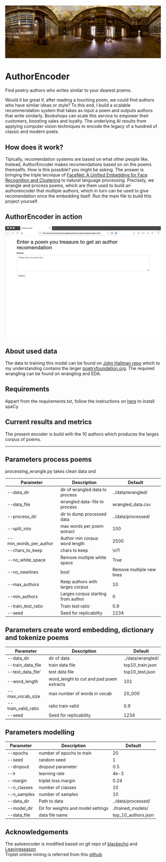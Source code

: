 
![library.](./media/library_panoramic.jpg)
# AuthorEncoder

Find poetry authors who writes similar to your dearest poems.

Would it be great if,  after reading a touching poem, we could find authors who have similar ideas or style? To this end, I build a scalable recommendation system that takes  as input a poem and outputs authors that write similarly. Bookshops can scale this service to empower their customers, boosting sales and loyalty. The underlying AI results from applying computer vision techniques  to encode the legacy of a hundred of classic and modern poets. 

## How does it work?

Tipically, recomendation systems are based on what other people like. Instead, AuthorEncoder makes recomendations based on 
on the poems themselfs. How is this possible? you might be asking. The answer is bringing the triple tecnique of [FaceNet: A Unified Embedding for Face Recognition and Clustering](https://arxiv.org/abs/1503.03832) to natural language processing. Precisely, we wrangle and process poems, which are them used to build an authorencoder that multiple authors, which in turn can be used to give recomendation once the embedding itself. Run the main file to build this project yourself. 

## AuthorEncoder in action

![](./media/how_it_works.gif)

## About used data

The data to training this model can be found on [John Hallman repo](https://github.com/johnhallman/poem-data-processing) which to my understanding contains the larger [poetryfoundation.org](poetryfoundation.org). The required wrangling can be found on 
wrangling and EDA. 

## Requirements 

Appart from the requirements.txt, follow the instructions on [here](https://spacy.io/usage)
to install spaCy. 

## Current results and metrics

The present encoder is build with the 10 authors which produces the larges corpus of poems. 

---
## Parameters process poems

processing_wrangle.py takes clean data and 

| Parameter  | Description | Default |
| ------------- | ------------- | ------------- |
|--data_dir | dir of wrangled data to process|../data/wrangled/ | 
|--data_file | wrangled data-file to process | wrangled_data.csv | 
|--process_dir | dir to dump processed data | ../data/processed/| 
|--split_into | max words per poem extract |100 |
|--min_words_per_author | Author min corpus word length | 2500 |
|--chars_to_keep | chars to keep  | \n?! |
|--no_white_space | Remove multiple white space | True |
|--no_newlines | bool | Remove multiple new lines | True |
|--max_authors | Keep authors with larges corpus | 10 |
|--min_authors | Larges corpus starting from author | 0 |
|--train_test_ratio | Train test ratio | 0.9 |
|--seed | Seed for replicability | 1234 |

## Parameters create word embedding, dictionary and tokenize poems

| Parameter  | Description | Default |
| ------------- | ------------- | ------------- |
| --data_dir | dir of data | ../data/wrangled/ |
| --train_data_file | train data file | top10_train.json | 
| --test_data_file' | test data file | top10_test.json |
| --word_length | word_lenght to cut and pad poem extracts | 101 |
| --max_vocab_size | max number of words in vocab  | 20_000 |
| --train_valid_ratio | ratio train valid  | 0.9 |
| --seed | Seed for replicability | 1234 |


## Parameters modelling

| Parameter  | Description | Default |
| ------------- | ------------- | ------------- |
| --epochs | number of epochs to train  | 20 |
| --seed | random seed | 1 |
| --dropout | dropout parameter | 0.5 |
| --lr | learning rate | 4e-3 | 
| --margin | triplet loss margin  | 0.24 |
| --n_classes | number of classes | 10 |
| --n_samples | number of samples | 10 |
| --data_dir | Path to data | ../data/processed/ | 
| --model_dir |  Dir for weights and model settings | ./trained_models/ | 
| --data_file | data file name | top_10_authors.json |

## Acknowledgements

The autoencoder is modified based on git repo of [blackecho](https://gist.github.com/blackecho/3a6e4d512d3aa8aa6cf9) and [Leavingseason](https://github.com/Leavingseason/rnn_recsys)  
Triplet online mining is referred from this [github](https://github.com/omoindrot/tensorflow-triplet-loss)
